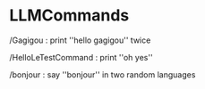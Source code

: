 # LLMCommands

/Gagigou : print ''hello gagigou'' twice

/HelloLeTestCommand : print ''oh yes'' 

/bonjour : say ''bonjour'' in two random languages
